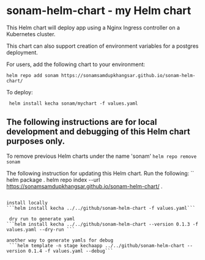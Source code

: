 # sonam-helm-chart - my Helm chart 
This Helm chart will deploy app using a Nginx Ingress controller on a Kubernetes cluster.

This chart can also support creation of environment variables for a postgres deployment.

For users, add the following chart to your environment:

```helm repo add sonam https://sonamsamdupkhangsar.github.io/sonam-helm-chart/```

To deploy:

``` helm install kecha sonam/mychart -f values.yaml```
 

## The following instructions are for local development and debugging of this Helm chart purposes only.

To remove previous Helm charts under the name 'sonam' `helm repo remove sonam`

The following instruction for updating this Helm chart.  Run the following:
``
helm package .
helm repo index --url https://sonamsamdupkhangsar.github.io/sonam-helm-chart/ .
```

install locally
```helm install kecha ../../github/sonam-helm-chart -f values.yaml```   

 dry run to generate yaml
```helm install kecha ../../github/sonam-helm-chart --version 0.1.3 -f values.yaml --dry-run ```

another way to generate yamls for debug
 ```helm template -n stage kechaapp ../../github/sonam-helm-chart --version 0.1.4 -f values.yaml --debug```
